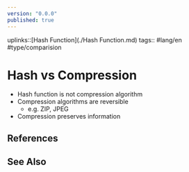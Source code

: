 ```yaml
---
version: "0.0.0"
published: true
---
```

uplinks::[Hash Function](./Hash Function.md)
tags:: #lang/en #type/comparision
# Hash vs Compression
- Hash function is not compression algorithm
- Compression algorithms are reversible
	- e.g. ZIP, JPEG
- Compression preserves information
## References

## See Also
